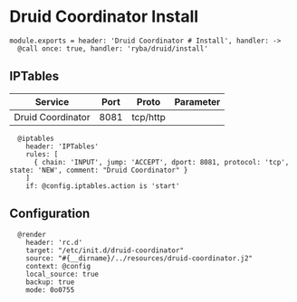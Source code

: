 
# Druid Coordinator Install

    module.exports = header: 'Druid Coordinator # Install', handler: ->
      @call once: true, handler: 'ryba/druid/install'

## IPTables

| Service           | Port | Proto    | Parameter                   |
|-------------------|------|----------|-----------------------------|
| Druid Coordinator | 8081 | tcp/http |                             |

      @iptables
        header: 'IPTables'
        rules: [
          { chain: 'INPUT', jump: 'ACCEPT', dport: 8081, protocol: 'tcp', state: 'NEW', comment: "Druid Coordinator" }
        ]
        if: @config.iptables.action is 'start'

## Configuration

      @render
        header: 'rc.d'
        target: "/etc/init.d/druid-coordinator"
        source: "#{__dirname}/../resources/druid-coordinator.j2"
        context: @config
        local_source: true
        backup: true
        mode: 0o0755
